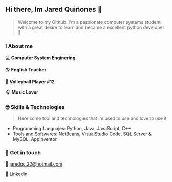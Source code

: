 ## Hi there, Im Jared Quiñones :mushroom:
>Welcome to my Github. I'm a passionate computer systems student with a great desire to learn and became a excellent python developer :snake:

### :grey_exclamation: About me 

:computer: **Computer System Enginering**

:earth_americas: **English Teacher**

:volleyball: **Volleyball Player #12**

:headphones: **Music Lover**

### :nerd_face: Skills & Technologies
>Here some tool and technologies that im used to use and love to use it

- Programming Languajes: Python, Java, JavaScript, C++
- Tools and Softwares: NetBeans, VisualStudio Code, SQL Server & MySQL, AppInventor

### :mag_right: Get in touch
:e-mail: jaredqc.22@hotmail.com

:briefcase: [Linkedin](https://www.linkedin.com/in/jared-quiñones79a485291/)